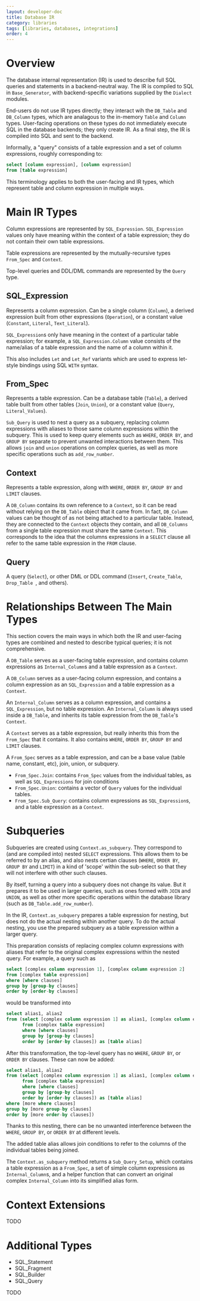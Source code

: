 ```yaml
---
layout: developer-doc
title: Database IR
category: libraries
tags: [libraries, databases, integrations]
order: 4
---
```


# Overview

The database internal representation (IR) is used to describe full SQL queries and statements in a backend-neutral way. The IR is compiled to SQL in `Base_Generator`, with backend-specific variations supplied by the `Dialect` modules.

End-users do not use IR types directly; they interact wih the `DB_Table` and `DB_Column` types, which are analagous to the in-memory `Table` and `Column` types. User-facing operations on these types do not immediately execute SQL in the database backends; they only create IR. As a final step, the IR is compiled into SQL and sent to the backend.

Informally, a "query" consists of a table expression and a set of column expressions, roughly corresponding to:

```sql
select [column expression], [column expression]
from [table expression]
```

This terminology applies to both the user-facing and IR types, which represent table and column expression in multiple ways.

# Main IR Types

Column expressions are represented by `SQL_Expression`. `SQL_Expression` values only have meaning within the context of a table expression; they do not contain their own table expressions.

Table expressions are represented by the mutually-recursive types `From_Spec` and `Context`.

Top-level queries and DDL/DML commands are represented by the `Query` type.

## SQL_Expression

Represents a column expression. Can be a single column (`Column`), a derived expression built from other expressions (`Operation`), or a constant value (`Constant`, `Literal`, `Text_Literal`).

`SQL_Expression`s only have meaning in the context of a particular table expression; for example, a `SQL_Expression.Column` value consists of the name/alias of a table expression and the name of a column within it.

This also includes `Let` and `Let_Ref` variants which are used to express let-style bindings using SQL `WITH` syntax.

## From_Spec

Represents a table expression. Can be a database table (`Table`), a derived table built from other tables (`Join`, `Union`), or a constant value (`Query`, `Literal_Values`).

`Sub_Query` is used to nest a query as a subquery, replacing column expressions with aliases to those same column expressions within the subquery. This is used to keep query elements such as `WHERE`, `ORDER BY`, and `GROUP BY` separate to prevent unwanted interactions between them. This allows `join` and `union` operations on complex queries, as well as more specific operations such as `add_row_number`.

## Context

Represents a table expression, along with `WHERE`, `ORDER BY`, `GROUP BY` and `LIMIT` clauses.

A `DB_Column` contains its own reference to a `Context`, so it can be read without relying on the `DB_Table` object that it came from. In fact, `DB_Column` values can be thought of as not being attached to a particular table. Instead, they are connected to the `Context` objects they contain, and all `DB_Columns` from a single table expression must share the same `Context`. This corresponds to the idea that the columns expressions in a `SELECT` clause all refer to the same table expression in the `FROM` clause.

## Query

A query (`Select`), or other DML or DDL command (`Insert`, `Create_Table`, `Drop_Table `, and others).

# Relationships Between The Main Types

This section covers the main ways in which both the IR and user-facing types are combined and nested to describe typical queries; it is not comprehensive.

A `DB_Table` serves as a user-facing table expression, and contains column expressions as `Internal_Column`s and a table expression as a `Context`.

A `DB_Column` serves as a user-facing column expression, and contains a column expression as an `SQL_Expression` and a table expression as a `Context`.

An `Internal_Column` serves as a column expression, and contains a `SQL_Expression`, but no table expression. An `Internal_Column` is always used inside a `DB_Table`, and inherits its table expression from the `DB_Table`'s `Context`.

A `Context` serves as a table expression, but really inherits this from the `From_Spec` that it contains. It also contains `WHERE`, `ORDER BY`, `GROUP BY` and `LIMIT` clauses.

A `From_Spec` serves as a table expression, and can be a base value (table name, constant, etc), join, union, or subquery.
- `From_Spec.Join`: contains `From_Spec` values from the individual tables, as well as `SQL_Expressions` for join conditions
- `From_Spec.Union`: contains a vector of `Query` values for the individual tables.
- `From_Spec.Sub_Query`: contains column expressions as `SQL_Expression`s, and a table expression as a `Context`.

# Subqueries

Subqueries are created using `Context.as_subquery`. They correspond to (and are compiled into) nested `SELECT` expressions. This allows them to be referred to by an alias, and also nests certian clauses (`WHERE`, `ORDER BY`, `GROUP BY` and `LIMIT`) in a kind of 'scope' within the sub-select so that they will not interfere with other such clauses.

By itself, turning a query into a subquery does not change its value. But it prepares it to be used in larger queries, such as ones formed with `JOIN` and `UNION`, as well as other more specific operations within the database library (such as `DB_Table.add_row_number`). 

In the IR, `Context.as_subquery` prepares a table expression for nesting, but does not do the actual nesting within another query. To do the actual nesting, you use the prepared subquery as a table expression within a larger query.

This preparation consists of replacing complex column expressions with aliases that refer to the original complex expressions within the nested query. For example, a query such as

```sql
select [complex column expression 1], [complex column expression 2]
from [complex table expression]
where [where clauses]
group by [group-by clauses]
order by [order-by clauses]
```

would be transformed into

```sql
select alias1, alias2
from (select [complex column expression 1] as alias1, [complex column expression 2] as alias2
      from [complex table expression]
      where [where clauses]
      group by [group-by clauses]
      order by [order-by clauses]) as [table alias]
```

After this transformation, the top-level query has no `WHERE`, `GROUP BY`, or `ORDER BY` clauses. These can now be added:

```sql
select alias1, alias2
from (select [complex column expression 1] as alias1, [complex column expression 2] as alias2
      from [complex table expression]
      where [where clauses]
      group by [group-by clauses]
      order by [order-by clauses]) as [table alias]
where [more where clauses]
group by [more group-by clauses]
order by [more order-by clauses])
```

Thanks to this nesting, there can be no unwanted interference between the `WHERE`, `GROUP BY`, or `ORDER BY` at different levels.

The added table alias allows join conditions to refer to the columns of the individual tables being joined.

The `Context.as_subquery` method returns a `Sub_Query_Setup`, which contains a table expression as a `From_Spec`, a set of simple column expressions as `Internal_Column`s, and a helper function that can convert an original complex `Internal_Column` into its simplified alias form.

# Context Extensions

TODO

# Additional Types

- SQL_Statement
- SQL_Fragment
- SQL_Builder
- SQL_Query

TODO